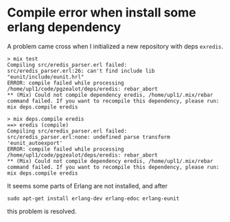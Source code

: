 # Compile error when install some erlang dependency

A problem came cross when I initialized a new repository with deps `exredis`.

```
> mix test
Compiling src/eredis_parser.erl failed:
src/eredis_parser.erl:26: can't find include lib "eunit/include/eunit.hrl"
ERROR: compile failed while processing /home/upl1/code/pgzealot/deps/eredis: rebar_abort
** (Mix) Could not compile dependency eredis, /home/upl1/.mix/rebar command failed. If you want to recompile this dependency, please run:
mix deps.compile eredis

> mix deps.compile eredis
==> eredis (compile)
Compiling src/eredis_parser.erl failed:
src/eredis_parser.erl:none: undefined parse transform 'eunit_autoexport'
ERROR: compile failed while processing /home/upl1/code/pgzealot/deps/eredis: rebar_abort
** (Mix) Could not compile dependency eredis, /home/upl1/.mix/rebar command failed. If you want to recompile this dependency, please run:
mix deps.compile eredis
```

It seems some parts of Erlang are not installed, and after

```
sudo apt-get install erlang-dev erlang-edoc erlang-eunit
```

this problem is resolved.
